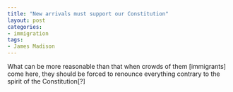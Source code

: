 ```yaml
---
title: "New arrivals must support our Constitution"
layout: post
categories:
- immigration
tags:
- James Madison
---
```


What can be more reasonable than that when crowds of them [immigrants] come here, they should be forced to renounce everything contrary to the spirit of the Constitution[?]

